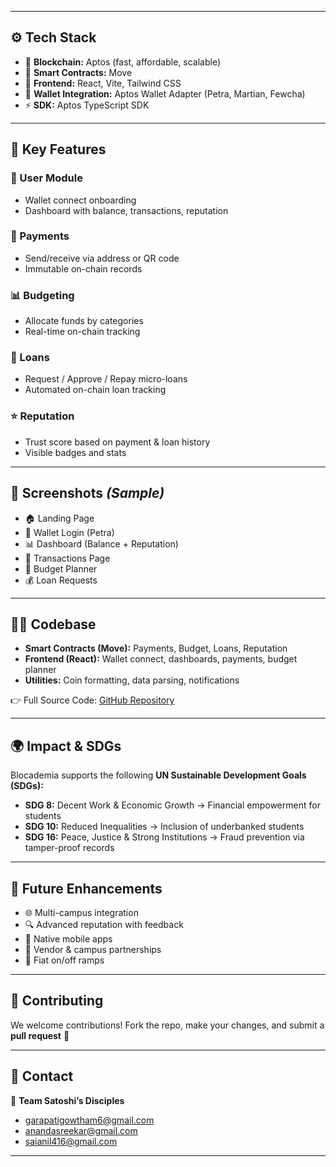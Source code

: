 
---

## ⚙️ Tech Stack  
- 🔗 **Blockchain:** Aptos (fast, affordable, scalable)  
- 📜 **Smart Contracts:** Move  
- 🎨 **Frontend:** React, Vite, Tailwind CSS  
- 👛 **Wallet Integration:** Aptos Wallet Adapter (Petra, Martian, Fewcha)  
- ⚡ **SDK:** Aptos TypeScript SDK  

---

## 📂 Key Features  

### 👤 User Module  
- Wallet connect onboarding  
- Dashboard with balance, transactions, reputation  

### 💸 Payments  
- Send/receive via address or QR code  
- Immutable on-chain records  

### 📊 Budgeting  
- Allocate funds by categories  
- Real-time on-chain tracking  

### 🤝 Loans  
- Request / Approve / Repay micro-loans  
- Automated on-chain loan tracking  

### ⭐ Reputation  
- Trust score based on payment & loan history  
- Visible badges and stats  

---

## 📸 Screenshots *(Sample)*  
- 🏠 Landing Page  
- 🔑 Wallet Login (Petra)  
- 📊 Dashboard (Balance + Reputation)  
- 📜 Transactions Page  
- 🧾 Budget Planner  
- 💰 Loan Requests  

---

## 🧑‍💻 Codebase  
- **Smart Contracts (Move):** Payments, Budget, Loans, Reputation  
- **Frontend (React):** Wallet connect, dashboards, payments, budget planner  
- **Utilities:** Coin formatting, data parsing, notifications  

👉 Full Source Code: [GitHub Repository](https://github.com/garapatiGowtham/blocadamia)  

---

## 🌍 Impact & SDGs  
Blocademia supports the following **UN Sustainable Development Goals (SDGs):**  

- **SDG 8:** Decent Work & Economic Growth → Financial empowerment for students  
- **SDG 10:** Reduced Inequalities → Inclusion of underbanked students  
- **SDG 16:** Peace, Justice & Strong Institutions → Fraud prevention via tamper-proof records  

---

## 🚀 Future Enhancements  
- 🌐 Multi-campus integration  
- 🔍 Advanced reputation with feedback  
- 📱 Native mobile apps  
- 🏫 Vendor & campus partnerships  
- 💱 Fiat on/off ramps  

---

## 🤝 Contributing  
We welcome contributions! Fork the repo, make your changes, and submit a **pull request** 🚀  

---

## 📧 Contact  
📩 **Team Satoshi’s Disciples**  
- [garapatigowtham6@gmail.com](mailto:garapatigowtham6@gmail.com)  
- [anandasreekar@gmail.com](mailto:anandasreekar@gmail.com)  
- [saianil416@gmail.com](mailto:saianil416@gmail.com)  

---
